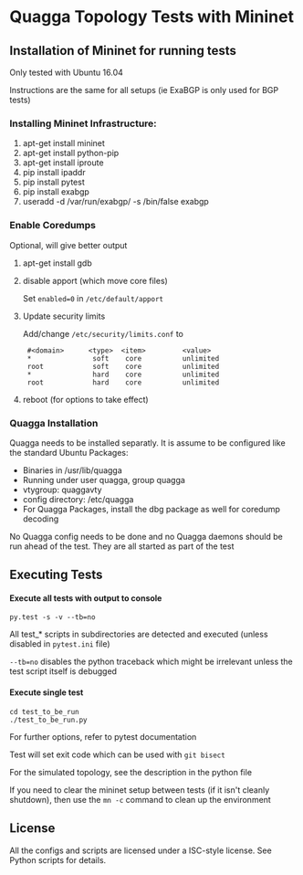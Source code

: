 # Quagga Topology Tests with Mininet

## Installation of Mininet for running tests
Only tested with Ubuntu 16.04

Instructions are the same for all setups (ie ExaBGP is only used for BGP 
tests)

### Installing Mininet Infrastructure:

1. apt-get install mininet
2. apt-get install python-pip
3. apt-get install iproute
4. pip install ipaddr
5. pip install pytest
6. pip install exabgp
7. useradd -d /var/run/exabgp/ -s /bin/false exabgp

### Enable Coredumps
Optional, will give better output

1. apt-get install gdb
2. disable apport (which move core files)

	Set `enabled=0` in `/etc/default/apport`
		
3. Update security limits

	Add/change `/etc/security/limits.conf` to
	
		#<domain>      <type>  <item>         <value>
		*               soft    core          unlimited
		root            soft    core          unlimited
		*               hard    core          unlimited
		root            hard    core          unlimited
 
4. reboot (for options to take effect)

### Quagga Installation
Quagga needs to be installed separatly. It is assume to be configured 
like the standard Ubuntu Packages:

- Binaries in /usr/lib/quagga
- Running under user quagga, group quagga
- vtygroup: quaggavty
- config directory: /etc/quagga
- For Quagga Packages, install the dbg package as well for coredump decoding

No Quagga config needs to be done and no Quagga daemons should be run ahead
of the test. They are all started as part of the test

## Executing Tests

#### Execute all tests with output to console

	py.test -s -v --tb=no

All test_* scripts in subdirectories are detected and executed (unless disabled in
`pytest.ini` file)

`--tb=no` disables the python traceback which might be irrelevant unless the
test script itself is debugged

#### Execute single test
	
	cd test_to_be_run
	./test_to_be_run.py
	
For further options, refer to pytest documentation

Test will set exit code which can be used with `git bisect`

For the simulated topology, see the description in the python file

If you need to clear the mininet setup between tests (if it isn't cleanly
shutdown), then use the `mn -c` command to clean up the environment

## License

All the configs and scripts are licensed under a ISC-style license. See
Python scripts for details.
